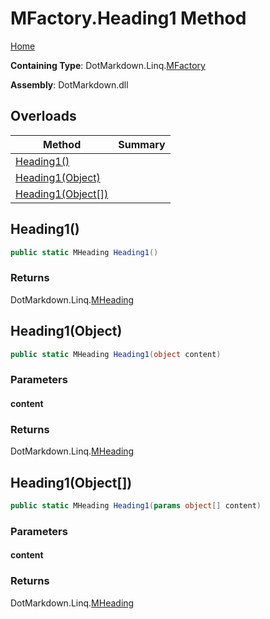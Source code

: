 <a name="_top"></a>

# MFactory\.Heading1 Method

[Home](../../../../README.md#_top)

**Containing Type**: DotMarkdown\.Linq\.[MFactory](../README.md#_top)

**Assembly**: DotMarkdown\.dll

## Overloads

| Method | Summary |
| ------ | ------- |
| [Heading1()](#DotMarkdown_Linq_MFactory_Heading1) | |
| [Heading1(Object)](#DotMarkdown_Linq_MFactory_Heading1_System_Object_) | |
| [Heading1(Object\[\])](#DotMarkdown_Linq_MFactory_Heading1_System_Object___) | |

## Heading1\(\) <a name="DotMarkdown_Linq_MFactory_Heading1"></a>

```csharp
public static MHeading Heading1()
```

### Returns

DotMarkdown\.Linq\.[MHeading](../../MHeading/README.md#_top)

## Heading1\(Object\) <a name="DotMarkdown_Linq_MFactory_Heading1_System_Object_"></a>

```csharp
public static MHeading Heading1(object content)
```

### Parameters

#### content

### Returns

DotMarkdown\.Linq\.[MHeading](../../MHeading/README.md#_top)

## Heading1\(Object\[\]\) <a name="DotMarkdown_Linq_MFactory_Heading1_System_Object___"></a>

```csharp
public static MHeading Heading1(params object[] content)
```

### Parameters

#### content

### Returns

DotMarkdown\.Linq\.[MHeading](../../MHeading/README.md#_top)

